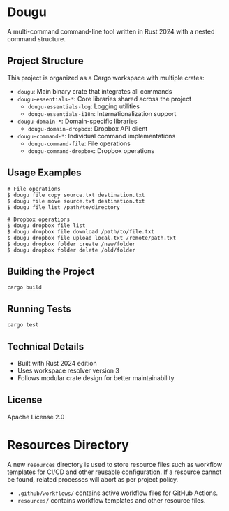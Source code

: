 # Dougu

A multi-command command-line tool written in Rust 2024 with a nested command structure.

## Project Structure

This project is organized as a Cargo workspace with multiple crates:

- `dougu`: Main binary crate that integrates all commands
- `dougu-essentials-*`: Core libraries shared across the project
  - `dougu-essentials-log`: Logging utilities
  - `dougu-essentials-i18n`: Internationalization support
- `dougu-domain-*`: Domain-specific libraries
  - `dougu-domain-dropbox`: Dropbox API client
- `dougu-command-*`: Individual command implementations
  - `dougu-command-file`: File operations
  - `dougu-command-dropbox`: Dropbox operations

## Usage Examples

```
# File operations
$ dougu file copy source.txt destination.txt
$ dougu file move source.txt destination.txt
$ dougu file list /path/to/directory

# Dropbox operations
$ dougu dropbox file list
$ dougu dropbox file download /path/to/file.txt
$ dougu dropbox file upload local.txt /remote/path.txt
$ dougu dropbox folder create /new/folder
$ dougu dropbox folder delete /old/folder
```

## Building the Project

```
cargo build
```

## Running Tests

```
cargo test
```

## Technical Details

- Built with Rust 2024 edition
- Uses workspace resolver version 3
- Follows modular crate design for better maintainability

## License

Apache License 2.0

# Resources Directory

A new `resources` directory is used to store resource files such as workflow templates for CI/CD and other reusable configuration. If a resource cannot be found, related processes will abort as per project policy.

- `.github/workflows/` contains active workflow files for GitHub Actions.
- `resources/` contains workflow templates and other resource files. 